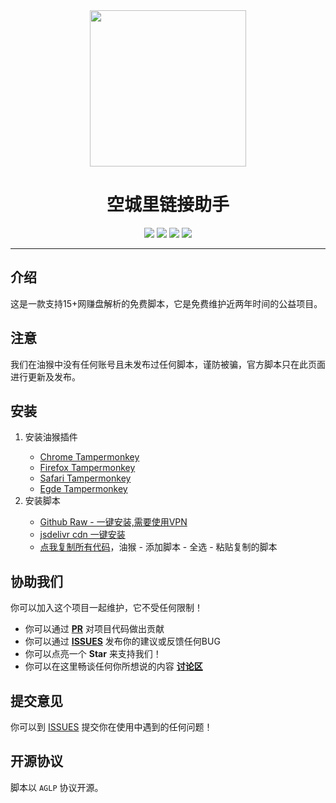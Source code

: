 <div align="center" >
<img src="https://img.gejiba.com/images/1368de75bdb93999325fa627cb08785b.jpg" width="250" height="250" />
</div>

<h1 align="center">空城里链接助手</h1>

<div align="center">
<img src="https://badges.toozhao.com/badges/01GFQ0A7T5PV89H85E6HJ1D35R/green.svg" />
<img src="https://img.shields.io/github/stars/lzyAB/link-helper.svg"/>
<img src="https://img.shields.io/badge/version-2.3.0-red"/>
<a href="https://www.ilzya.com/">
<img src="https://img.shields.io/badge/%E5%8D%9A%E5%AE%A2-%E7%A9%BA%E5%9F%8E%E9%87%8C-brightgreen.svg"/>
</a>
</div>

----

## 介绍

这是一款支持15+网赚盘解析的免费脚本，它是免费维护近两年时间的公益项目。

## 注意

我们在油猴中没有任何账号且未发布过任何脚本，谨防被骗，官方脚本只在此页面进行更新及发布。

## 安装

<ol>
    <li>安装油猴插件</li>
    <ul>
      <li><a href='https://chrome.google.com/webstore/detail/tampermonkey/dhdgffkkebhmkfjojejmpbldmpobfkfo' target='_blank'>Chrome Tampermonkey</a></li>
      <li><a href='https://addons.mozilla.org/firefox/addon/tampermonkey/' target='_blank'>Firefox Tampermonkey</a></li>
      <li><a href='http://tampermonkey.net/?browser=safari' target='_blank'>Safari Tampermonkey</a></li>
      <li><a href='https://microsoftedge.microsoft.com/addons/detail/tampermonkey/iikmkjmpaadaobahmlepeloendndfphd' target='_blank'>Egde Tampermonkey</a></li>
    </ul>
    <li>安装脚本</li>
    <ul>
      <li><a href='https://github.com/lzyAB/link-helper/raw/master/%E7%A9%BA%E5%9F%8E%E9%87%8C%E9%93%BE%E6%8E%A5%E5%8A%A9%E6%89%8B.user.js' target='_blank'>Github Raw - 一键安装,需要使用VPN</a></li>
      <li>
      <a href='https://cdn.jsdelivr.net/gh/lzyAB/link-helper/%E7%A9%BA%E5%9F%8E%E9%87%8C%E9%93%BE%E6%8E%A5%E5%8A%A9%E6%89%8B.user.js' target='_blank'>jsdelivr cdn 一键安装</a>
      </li>
      <li>
         <a href='https://github.com/lzyAB/link-helper/blob/master/%E7%A9%BA%E5%9F%8E%E9%87%8C%E9%93%BE%E6%8E%A5%E5%8A%A9%E6%89%8B.user.js'>点我复制所有代码</a>，油猴 - 添加脚本 - 全选 - 粘贴复制的脚本
      </li>
    </ul>
</ol>


## 协助我们

你可以加入这个项目一起维护，它不受任何限制！

- 你可以通过 **[PR](https://github.com/lzyAB/link-helper/pulls)** 对项目代码做出贡献
- 你可以通过 **[ISSUES](https://github.com/lzyAB/link-helper/issues)** 发布你的建议或反馈任何BUG
- 你可以点亮一个 **Star** 来支持我们！
- 你可以在这里畅谈任何你所想说的内容 **[讨论区](https://github.com/lzyAB/link-helper/discussions)**


## 提交意见

你可以到 [ISSUES](https://github.com/lzyAB/link-helper/issues) 提交你在使用中遇到的任何问题！

## 开源协议 

脚本以 `AGLP` 协议开源。
